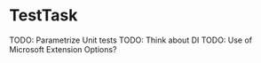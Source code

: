 # TestTask
TODO: Parametrize Unit tests
TODO: Think about DI
TODO: Use of Microsoft Extension Options?
